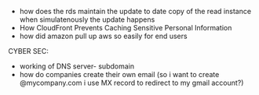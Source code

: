 

- how does the rds maintain the update to date copy of the read instance when simulatenously the update happens
- How CloudFront Prevents Caching Sensitive Personal Information
- how did amazon pull up aws so easily for end users



CYBER SEC:
- working of DNS server- subdomain
- how do companies create their own email (so i want to create @mycompany.com i use MX record to redirect to my gmail account?)
